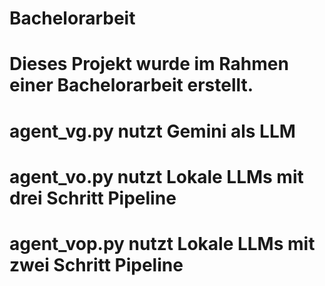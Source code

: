 # Bachelorarbeit
# Dieses Projekt wurde im Rahmen einer Bachelorarbeit erstellt.
# agent_vg.py nutzt Gemini als LLM 
# agent_vo.py nutzt Lokale LLMs mit drei Schritt Pipeline
# agent_vop.py nutzt Lokale LLMs mit zwei Schritt Pipeline

